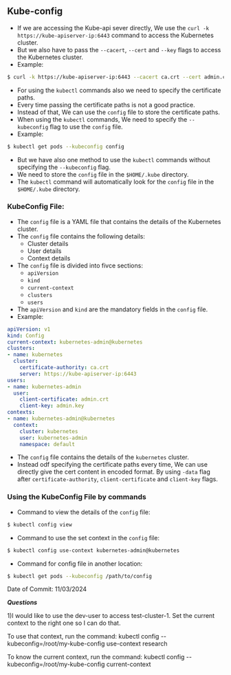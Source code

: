 ## Kube-config

- If we are accessing the Kube-api sever directly, We use the `curl -k https://kube-apiserver-ip:6443` command to access the Kubernetes cluster.
- But we also have to pass the `--cacert`, `--cert` and `--key` flags to access the Kubernetes cluster.
- Example:
```bash
$ curl -k https://kube-apiserver-ip:6443 --cacert ca.crt --cert admin.crt --key admin.key
```
- For using the `kubectl` commands also we need to specify the certificate paths.
- Every time passing the certificate paths is not a good practice.
- Instead of that, We can use the `config` file to store the certificate paths.
- When using the `kubectl` commands, We need to specify the `--kubeconfig` flag to use the `config` file.
- Example:
```bash
$ kubectl get pods --kubeconfig config
```
- But we have also one method to use the `kubectl` commands without specifying the `--kubeconfig` flag.
- We need to store the `config` file in the `$HOME/.kube` directory.
- The `kubectl` command will automatically look for the `config` file in the `$HOME/.kube` directory.

### KubeConfig File:

- The `config` file is a YAML file that contains the details of the Kubernetes cluster.
- The `config` file contains the following details:
    - Cluster details
    - User details
    - Context details
- The `config` file is divided into fivce sections:
    - `apiVersion`
    - `kind`
    - `current-context`
    - `clusters`
    - `users`
- The `apiVersion` and `kind` are the mandatory fields in the `config` file.
- Example:
```yaml
apiVersion: v1
kind: Config
current-context: kubernetes-admin@kubernetes
clusters:
- name: kubernetes
  cluster:
    certificate-authority: ca.crt
    server: https://kube-apiserver-ip:6443
users:
- name: kubernetes-admin
  user:
    client-certificate: admin.crt
    client-key: admin.key
contexts:
- name: kubernetes-admin@kubernetes
  context:
    cluster: kubernetes
    user: kubernetes-admin
    namespace: default
```
- The `config` file contains the details of the `kubernetes` cluster.
- Instead odf specifying the certificate paths every time, We can use directly give the cert content in encoded format. By using `-data` flag after `certificate-authority`, `client-certificate` and `client-key` flags.

### Using the KubeConfig File by commands

- Command to view the details of the `config` file:
```bash
$ kubectl config view
```

- Command to use the set context in the `config` file:
```bash
$ kubectl config use-context kubernetes-admin@kubernetes
```
- Command for config file in another location:
```bash
$ kubectl get pods --kubeconfig /path/to/config
```

Date of Commit: 11/03/2024

***Questions***

1)I would like to use the dev-user to access test-cluster-1. Set the current context to the right one so I can do that.

To use that context, run the command: kubectl config --kubeconfig=/root/my-kube-config use-context research

To know the current context, run the command: kubectl config --kubeconfig=/root/my-kube-config current-context

